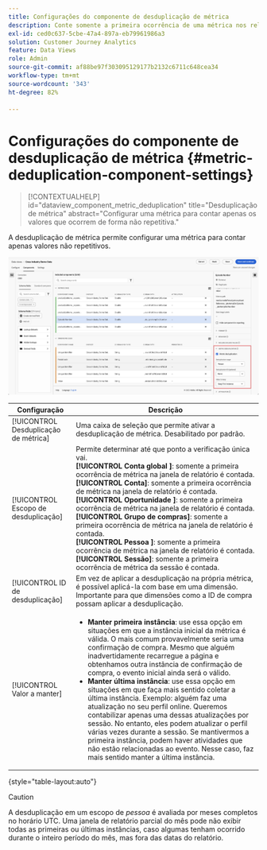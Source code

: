```yaml
---
title: Configurações do componente de desduplicação de métrica
description: Conte somente a primeira ocorrência de uma métrica nos relatórios.
exl-id: ced0c637-5cbe-47a4-897a-eb79961986a3
solution: Customer Journey Analytics
feature: Data Views
role: Admin
source-git-commit: af88be97f303095129177b2132c6711c648cea34
workflow-type: tm+mt
source-wordcount: '343'
ht-degree: 82%

---
```


# Configurações do componente de desduplicação de métrica {#metric-deduplication-component-settings}

<!-- markdownlint-disable MD034 -->

>[!CONTEXTUALHELP]
>id="dataview_component_metric_deduplication"
>title="Desduplicação de métrica"
>abstract="Configurar uma métrica para contar apenas os valores que ocorrem de forma não repetitiva."

<!-- markdownlint-enable MD034 -->


A desduplicação de métrica permite configurar uma métrica para contar apenas valores não repetitivos.

![Desduplicação de métrica](../assets/metric-deduplication.png)

| Configuração | Descrição |
| --- | --- |
| [!UICONTROL Desduplicação de métrica] | Uma caixa de seleção que permite ativar a desduplicação de métrica. Desabilitado por padrão. |
| [!UICONTROL Escopo de desduplicação] | Permite determinar até que ponto a verificação única vai.<br/>**[!UICONTROL Conta global ]**: somente a primeira ocorrência de métrica na janela de relatório é contada.<br/>**[!UICONTROL Conta]**: somente a primeira ocorrência de métrica na janela de relatório é contada.<br/>**[!UICONTROL Oportunidade ]**: somente a primeira ocorrência de métrica na janela de relatório é contada.<br/>**[!UICONTROL Grupo de compras]**: somente a primeira ocorrência de métrica na janela de relatório é contada.<br/>**[!UICONTROL Pessoa ]**: somente a primeira ocorrência de métrica na janela de relatório é contada.<br>**[!UICONTROL Sessão]**: somente a primeira ocorrência de métrica da sessão é contada.<br> |
| [!UICONTROL ID de desduplicação] | Em vez de aplicar a desduplicação na própria métrica, é possível aplicá-la com base em uma dimensão. Importante para que dimensões como a ID de compra possam aplicar a desduplicação. |
| [!UICONTROL Valor a manter] | <ul><li>**Manter primeira instância**: use essa opção em situações em que a instância inicial da métrica é válida. O mais comum provavelmente seria uma confirmação de compra. Mesmo que alguém inadvertidamente recarregue a página e obtenhamos outra instância de confirmação de compra, o evento inicial ainda será o válido.</li><li>**Manter última instância**: use essa opção em situações em que faça mais sentido coletar a última instância. Exemplo: alguém faz uma atualização no seu perfil online. Queremos contabilizar apenas uma dessas atualizações por sessão. No entanto, eles podem atualizar o perfil várias vezes durante a sessão. Se mantivermos a primeira instância, podem haver atividades que não estão relacionadas ao evento. Nesse caso, faz mais sentido manter a última instância.</li></ul> |

{style="table-layout:auto"}

>[!CAUTION]
>
>A desduplicação em um escopo de _pessoa_ é avaliada por meses completos no horário UTC. Uma janela de relatório parcial do mês pode não exibir todas as primeiras ou últimas instâncias, caso algumas tenham ocorrido durante o inteiro período do mês, mas fora das datas do relatório.
